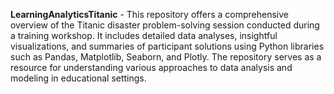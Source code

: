 **LearningAnalyticsTitanic** - This repository offers a comprehensive overview of the Titanic disaster problem-solving session conducted during a training workshop. It includes detailed data analyses, insightful visualizations, and summaries of participant solutions using Python libraries such as Pandas, Matplotlib, Seaborn, and Plotly. The repository serves as a resource for understanding various approaches to data analysis and modeling in educational settings.
